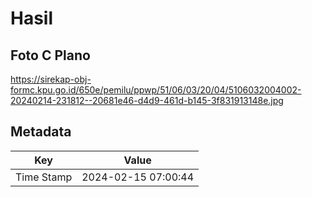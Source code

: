 # Hasil

## Foto C Plano

https://sirekap-obj-formc.kpu.go.id/650e/pemilu/ppwp/51/06/03/20/04/5106032004002-20240214-231812--20681e46-d4d9-461d-b145-3f831913148e.jpg


## Metadata

| Key        | Value               |
| ---------- | ------------------- |
| Time Stamp | 2024-02-15 07:00:44 |



